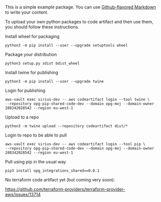 This is a simple example package. You can use
[Github-flavored Markdown](https://guides.github.com/features/mastering-markdown/)
to write your content.

To upload your own python packages to code artifact and then use them, you should follow these instructions.

Install wheel for packaging

```
python3 -m pip install --user --upgrade setuptools wheel
```

Package your distribution

```
python3 setup.py sdist bdist_wheel
```

Install twine for publishing

```
python3 -m pip install --user --upgrade twine
```

Login for publishing

```
aws-vault exec sirius-dev -- aws codeartifact login --tool twine \
--repository opg-pip-shared-code-dev --domain opg-moj --domain-owner 288342028542 --region eu-west-1
```

Upload to a repo

```
python3 -m twine upload --repository codeartifact dist/*
```

Login to repo to be able to pull

```
aws-vault exec sirius-dev -- aws codeartifact login --tool pip \
--repository opg-pip-shared-code-dev --domain opg-moj --domain-owner 288342028542 --region eu-west-1
```

Pull using pip in the usual way

```
pip3 install opg_integrations_shared==0.0.1
```

No terraform code artifact yet (but coming very soon):

https://github.com/terraform-providers/terraform-provider-aws/issues/13714
